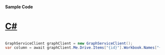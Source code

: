 #### Sample Code
# [C#](#tab/Csharp)

```C#

GraphServiceClient graphClient = new GraphServiceClient();
var column = await graphClient.Me.Drive.Items["{id}"].Workbook.Names["{name}"].Range().Column().Request().GetAsync();

```
